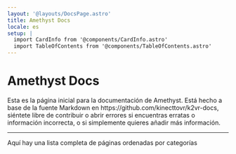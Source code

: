 ```yaml
---
layout: '@layouts/DocsPage.astro'
title: Amethyst Docs
locale: es
setup: | 
  import CardInfo from '@components/CardInfo.astro'
  import TableOfContents from '@components/TableOfContents.astro'
---
```

# Amethyst Docs
<CardInfo title="About these docs">
Esta es la página inicial para la documentación de Amethyst. Está hecho a base de la fuente Markdown en https://github.com/kinecttovr/k2vr-docs, siéntete libre de contribuir o abrir errores si encuentras erratas o información incorrecta, o si simplemente quieres añadir más información.
</CardInfo>

---
Aquí hay una lista completa de páginas ordenadas por categorías

<TableOfContents locale="es" ignoreItem="General"/>
